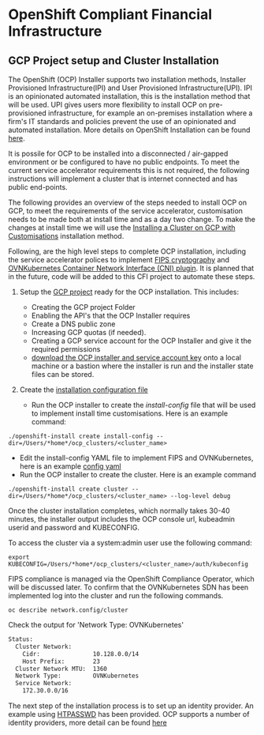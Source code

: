 # OpenShift Compliant Financial Infrastructure

## GCP Project setup and Cluster Installation 

The OpenShift (OCP) Installer supports two installation methods, Installer Provisioned Infrastructure(IPI) and User Provisioned Infrastructure(UPI). IPI is an opinionated automated installation, this is the installation method that will be used. UPI gives users more flexibility to install OCP on pre-provisioned infrastructure, for example an on-premises installation where a firm's IT standards and policies prevent the use of an opinionated and automated installation. More details on OpenShift Installation can be found [here](https://docs.openshift.com/container-platform/4.11/installing/index.html).

It is possile for OCP to be installed into a disconnected / air-gapped environment or be configured to have no public endpoints. To meet the current service accelerator requirements this is not required, the following instructions will implement a cluster that is internet connected and has public end-points. 

The following provides an overview of the steps needed to install OCP on GCP, to meet the requirements of the service accelerator, customisation needs to be made both at install time and as a day two change. To make the changes at install time we will use the [Installing a Cluster on GCP with Customisations](https://docs.openshift.com/container-platform/4.11/installing/installing_gcp/installing-gcp-customizations.html) installation method.

Following, are the high level steps to complete OCP installation, including the service accelerator polices to implement [FIPS cryptography](https://docs.openshift.com/container-platform/4.11/installing/installing-fips.html) and [OVNKubernetes Container Network Interface (CNI) plugin](https://docs.openshift.com/container-platform/4.11/networking/ovn_kubernetes_network_provider/about-ovn-kubernetes.html#about-ovn-kubernetes). It is planned that in the future, code will be added to this CFI project to automate these steps. 

1. Setup the [GCP project](https://docs.openshift.com/container-platform/4.11/installing/installing_gcp/installing-gcp-account.html) ready for the OCP installation. This includes:
    - Creating the GCP project Folder
    - Enabling the API's that the OCP Installer requires
    - Create a DNS public zone
    - Increasing GCP quotas (if needed).
    - Creating a GCP service account for the OCP Installer and give it the required permissions
    - [download the OCP installer and service account key](https://docs.openshift.com/container-platform/4.11/installing/installing_gcp/installing-gcp-customizations.html) onto a local machine or a bastion where the installer is run and the installer state files can be stored.   

3. Create the [installation configuration file](https://docs.openshift.com/container-platform/4.11/installing/installing_gcp/installing-gcp-customizations.html#installation-initializing_installing-gcp-customizations)

    - Run the OCP installer to create the *install-config* file that will be used to implement install time customisations. Here is an example command: 

```shell
./openshift-install create install-config --dir=/Users/*home*/ocp_clusters/<cluster_name>
```
  - Edit the install-config YAML file to implement FIPS and OVNKubernetes, here is an example [config yaml](install-config.yaml) 
  - Run the OCP installer to create the cluster. Here is an example command

```shell
./openshift-install create cluster --dir=/Users/*home*/ocp_clusters/<cluster_name> --log-level debug
```

Once the cluster installation completes, which normally takes 30-40 minutes, the installer output includes the OCP console url, kubeadmin userid and password and KUBECONFIG. 

To access the cluster via a system:admin user use the following command:

```shell
export KUBECONFIG=/Users/*home*/ocp_clusters/<cluster_name>/auth/kubeconfig
```


FIPS compliance is managed via the OpenShift Compliance Operator, which will be discussed later. To confirm that the OVNKubernetes SDN has been implemented log into the cluster and run the following commands.

```shell
oc describe network.config/cluster
``` 

Check the output for 'Network Type:  OVNKubernetes'

```bash
Status:
  Cluster Network:
    Cidr:               10.128.0.0/14
    Host Prefix:        23
  Cluster Network MTU:  1360
  Network Type:         OVNKubernetes
  Service Network:
    172.30.0.0/16
```

The next step of the installation process is to set up an identity provider. An example using [HTPASSWD](../02_htpasswd_identity_provider/htpasswd_implementation.md) has been provided. OCP supports a number of identity providers, more detail can be found [here](https://docs.openshift.com/container-platform/4.10/authentication/understanding-identity-provider.html)
